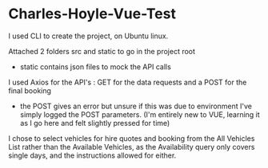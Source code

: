 # Charles-Hoyle-Vue-Test
I used CLI to create the project, on Ubuntu linux.

Attached 2 folders src and static to go in the project root 
- static contains json files to mock the API calls

I used Axios for the API's : GET for the data requests and a POST for the final booking 
- the POST gives an error but unsure if this was due to environment I've simply logged the POST parameters. (I'm entirely new to VUE, learning it as I go here and felt slightly pressed for time)

I chose to select vehicles for hire quotes and booking from the All Vehicles List rather than the Available Vehicles, as the Availability query only covers single days, and the instructions allowed for either.
